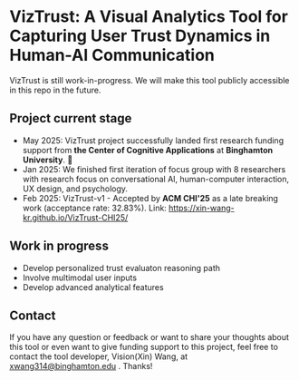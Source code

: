 # VizTrust: A Visual Analytics Tool for Capturing User Trust Dynamics in Human-AI Communication
VizTrust is still work-in-progress. We will make this tool publicly accessible in this repo in the future.

## Project current stage
* May 2025: VizTrust project successfully landed first research funding support from __the Center of Cognitive Applications__ at __Binghamton University__. 🎉
* Jan 2025: We finished first iteration of focus group with 8 researchers with research focus on conversational AI, human-computer interaction, UX design, and psychology.
* Feb 2025: VizTrust-v1 - Accepted by __ACM CHI'25__ as a late breaking work (acceptance rate: 32.83%). Link: https://xin-wang-kr.github.io/VizTrust-CHI25/

## Work in progress
- Develop personalized trust evaluaton reasoning path 
- Involve multimodal user inputs
- Develop advanced analytical features

## Contact 
If you have any question or feedback or want to share your thoughts about this tool or even want to give funding support to this project, feel free to contact the tool developer, Vision(Xin) Wang, at xwang314@binghamton.edu . Thanks!
